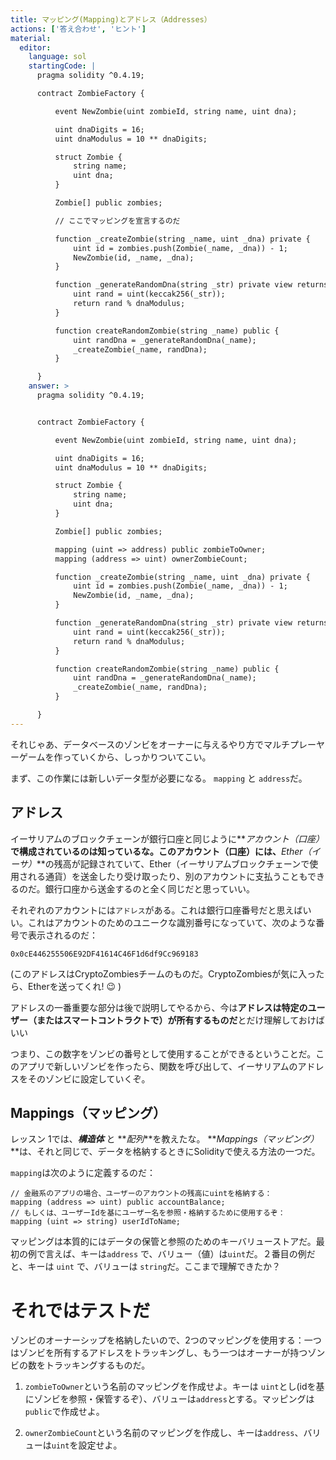 ```yaml
---
title: マッピング(Mapping)とアドレス（Addresses）
actions: ['答え合わせ', 'ヒント']
material:
  editor:
    language: sol
    startingCode: |
      pragma solidity ^0.4.19;

      contract ZombieFactory {

          event NewZombie(uint zombieId, string name, uint dna);

          uint dnaDigits = 16;
          uint dnaModulus = 10 ** dnaDigits;

          struct Zombie {
              string name;
              uint dna;
          }

          Zombie[] public zombies;

          // ここでマッピングを宣言するのだ

          function _createZombie(string _name, uint _dna) private {
              uint id = zombies.push(Zombie(_name, _dna)) - 1;
              NewZombie(id, _name, _dna);
          } 

          function _generateRandomDna(string _str) private view returns (uint) {
              uint rand = uint(keccak256(_str));
              return rand % dnaModulus;
          }

          function createRandomZombie(string _name) public {
              uint randDna = _generateRandomDna(_name);
              _createZombie(_name, randDna);
          }

      }
    answer: >
      pragma solidity ^0.4.19;


      contract ZombieFactory {

          event NewZombie(uint zombieId, string name, uint dna);

          uint dnaDigits = 16;
          uint dnaModulus = 10 ** dnaDigits;

          struct Zombie {
              string name;
              uint dna;
          }

          Zombie[] public zombies;

          mapping (uint => address) public zombieToOwner;
          mapping (address => uint) ownerZombieCount;

          function _createZombie(string _name, uint _dna) private {
              uint id = zombies.push(Zombie(_name, _dna)) - 1;
              NewZombie(id, _name, _dna);
          } 

          function _generateRandomDna(string _str) private view returns (uint) {
              uint rand = uint(keccak256(_str));
              return rand % dnaModulus;
          }

          function createRandomZombie(string _name) public {
              uint randDna = _generateRandomDna(_name);
              _createZombie(_name, randDna);
          }

      }
---
```


それじゃあ、データベースのゾンビをオーナーに与えるやり方でマルチプレーヤーゲームを作っていくから、しっかりついてこい。

まず、この作業には新しいデータ型が必要になる。 `mapping` と `address`だ。

## アドレス

イーサリアムのブロックチェーンが銀行口座と同じように**_アカウント（口座）_**で構成されているのは知っているな。このアカウント（口座）には、**_Ether（イーサ）_**の残高が記録されていて、Ether（イーサリアムブロックチェーンで使用される通貨）を送金したり受け取ったり、別のアカウントに支払うこともできるのだ。銀行口座から送金するのと全く同じだと思っていい。

それぞれのアカウントには`アドレス`がある。これは銀行口座番号だと思えばいい。これはアカウントのためのユニークな識別番号になっていて、次のような番号で表示されるのだ：

`0x0cE446255506E92DF41614C46F1d6df9Cc969183`

(このアドレスはCryptoZombiesチームのものだ。CryptoZombiesが気に入ったら、Etherを送ってくれ! 😉 )

アドレスの一番重要な部分は後で説明してやるから、今は**アドレスは特定のユーザー（またはスマートコントラクトで）が所有するものだ**とだけ理解しておけばいい

つまり、この数字をゾンビの番号として使用することができるということだ。このアプリで新しいゾンビを作ったら、関数を呼び出して、イーサリアムのアドレスをそのゾンビに設定していくぞ。

## Mappings（マッピング）

レッスン 1では、**_構造体_** と **_配列_**を教えたな。 **_Mappings（マッピング）_**は、それと同じで、データを格納するときにSolidityで使える方法の一つだ。

 `mapping`は次のように定義するのだ：

```
// 金融系のアプリの場合、ユーザーのアカウントの残高にuintを格納する：
mapping (address => uint) public accountBalance;
// もしくは、ユーザーIdを基にユーザー名を参照・格納するために使用するぞ：
mapping (uint => string) userIdToName;
```

マッピングは本質的にはデータの保管と参照のためのキーバリューストアだ。最初の例で言えば、キーは`address` で、バリュー（値）は`uint`だ。２番目の例だと、キーは `uint` で、バリューは `string`だ。ここまで理解できたか？

# それではテストだ

ゾンビのオーナーシップを格納したいので、2つのマッピングを使用する：一つはゾンビを所有するアドレスをトラッキングし、もう一つはオーナーが持つゾンビの数をトラッキングするものだ。

1. `zombieToOwner`という名前のマッピングを作成せよ。キーは `uint`とし(idを基にゾンビを参照・保管するぞ）、バリューは`address`とする。マッピングは`public`で作成せよ。

2. `ownerZombieCount`という名前のマッピングを作成し、キーは`address`、バリューは`uint`を設定せよ。
